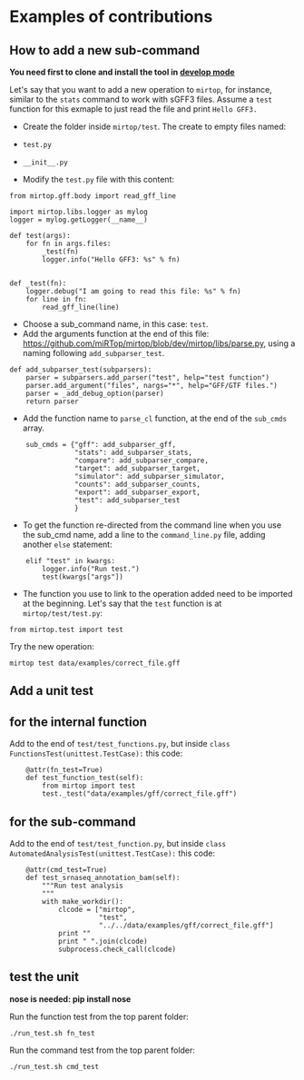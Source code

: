 # Examples of contributions

## How to add a new sub-command

**You need first to clone and install the tool in [develop mode](installation.html)**

Let's say that you want to add a new operation to `mirtop`, for instance, similar to the `stats` command to work with sGFF3 files. Assume a `test` function for this exmaple to just read the file and print `Hello GFF3.`

* Create the folder inside `mirtop/test`. The create to empty files named:
 * `test.py`
 * `__init__.py`

* Modify the `test.py` file with this content:

```
from mirtop.gff.body import read_gff_line

import mirtop.libs.logger as mylog
logger = mylog.getLogger(__name__)

def test(args):
	for fn in args.files:
		_test(fn)
		logger.info("Hello GFF3: %s" % fn)


def _test(fn):
	logger.debug("I am going to read this file: %s" % fn)
	for line in fn:
		read_gff_line(line)
```

* Choose a sub_command name, in this case: `test`.
* Add the arguments function at the end of this file: https://github.com/miRTop/mirtop/blob/dev/mirtop/libs/parse.py, using a naming following `add_subparser_test`. 

```
def add_subparser_test(subparsers):
    parser = subparsers.add_parser("test", help="test function")
    parser.add_argument("files", nargs="*", help="GFF/GTF files.")
    parser = _add_debug_option(parser)
    return parser
```

* Add the function name to `parse_cl` function, at the end of the `sub_cmds` array.

```
    sub_cmds = {"gff": add_subparser_gff,
                "stats": add_subparser_stats,
                "compare": add_subparser_compare,
                "target": add_subparser_target,
                "simulator": add_subparser_simulator,
                "counts": add_subparser_counts,
                "export": add_subparser_export,
                "test": add_subparser_test
                }
```

* To get the function re-directed from the command line when you use the sub_cmd name, add a line to the `command_line.py` file, adding another `else` statement:

```
	elif "test" in kwargs:
        logger.info("Run test.")
        test(kwargs["args"])
```

* The function you use to link to the operation added need to be imported at the beginning. Let's say that the `test` function is at `mirtop/test/test.py`:

```
from mirtop.test import test
```

Try the new operation:

```
mirtop test data/examples/correct_file.gff
```

## Add a unit test

## for the internal function


Add to the end of `test/test_functions.py`, but inside `class FunctionsTest(unittest.TestCase):` this code:


```
    @attr(fn_test=True)
    def test_function_test(self):
        from mirtop import test
        test._test("data/examples/gff/correct_file.gff")

```

## for the sub-command

Add to the end of `test/test_function.py`, but inside `class AutomatedAnalysisTest(unittest.TestCase):` this code:

```
    @attr(cmd_test=True)
    def test_srnaseq_annotation_bam(self):
        """Run test analysis
        """
        with make_workdir():
            clcode = ["mirtop",
                      "test",
                      "../../data/examples/gff/correct_file.gff"]
            print ""
            print " ".join(clcode)
            subprocess.check_call(clcode)

```

## test the unit

**nose is needed: pip install nose**

Run the function test from the top parent folder:

```
./run_test.sh fn_test
```

Run the command test from the top parent folder:

```
./run_test.sh cmd_test
```